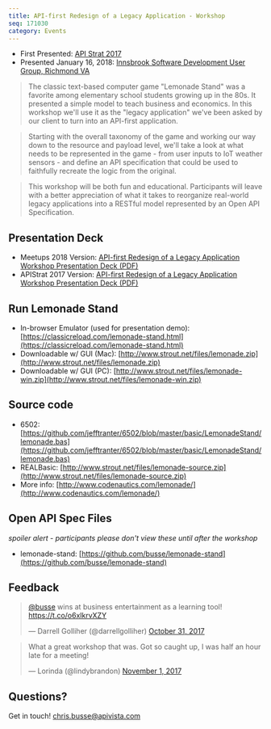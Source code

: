 ```yaml
---
title: API-first Redesign of a Legacy Application - Workshop
seq: 171030
category: Events
---
```


  - First Presented: [API Strat 2017](https://apistrat17.sched.com/event/f490266630e6b8ef151776c131c8ba17)
  - Presented January 16, 2018: [Innsbrook Software Development User Group, Richmond VA](https://www.meetup.com/Innsbrook-Software-Development-User-Group/events/245235993/)

> The classic text-based computer game "Lemonade Stand" was a favorite among elementary school students growing up in the 80s. It presented a simple model to teach business and economics. In this workshop we'll use it as the "legacy application" we've been asked by our client to turn into an API-first application.

> Starting with the overall taxonomy of the game and working our way down to the resource and payload level, we'll take a look at what needs to be represented in the game - from user inputs to IoT weather sensors - and define an API specification that could be used to faithfully recreate the logic from the original.

> This workshop will be both fun and educational. Participants will leave with a better appreciation of what it takes to reorganize real-world legacy applications into a RESTful model represented by an Open API Specification.

## Presentation Deck

  - Meetups 2018 Version: [API-first Redesign of a Legacy Application Workshop Presentation Deck (PDF)](/assets/decks/2018Meetups-Busse-Legacy-App-Lemonade-Stand-Facilitator.pdf)
  - APIStrat 2017 Version: [API-first Redesign of a Legacy Application Workshop Presentation Deck (PDF)](https://schd.ws/hosted_files/apistrat17/55/APIStrat2017-Busse-Legacy-App-Lemonade-Stand.pdf)


## Run Lemonade Stand

  - In-browser Emulator (used for presentation demo): [https://classicreload.com/lemonade-stand.html](https://classicreload.com/lemonade-stand.html)
  - Downloadable w/ GUI (Mac): [http://www.strout.net/files/lemonade.zip](http://www.strout.net/files/lemonade.zip)
  - Downloadable w/ GUI (PC): [http://www.strout.net/files/lemonade-win.zip](http://www.strout.net/files/lemonade-win.zip)

## Source code

  - 6502: [https://github.com/jefftranter/6502/blob/master/basic/LemonadeStand/lemonade.bas](https://github.com/jefftranter/6502/blob/master/basic/LemonadeStand/lemonade.bas)
  - REALBasic: [http://www.strout.net/files/lemonade-source.zip](http://www.strout.net/files/lemonade-source.zip)
  - More info: [http://www.codenautics.com/lemonade/](http://www.codenautics.com/lemonade/)

## Open API Spec Files 
*spoiler alert - participants please don't view these until after the workshop*

  - lemonade-stand: [https://github.com/busse/lemonade-stand](https://github.com/busse/lemonade-stand)

## Feedback

<blockquote class="twitter-tweet" data-lang="en"><p lang="en" dir="ltr"><a href="https://twitter.com/busse?ref_src=twsrc%5Etfw">@busse</a> wins at business entertainment as a learning tool! <a href="https://t.co/o6xlkrvXZY">https://t.co/o6xlkrvXZY</a></p>&mdash; Darrell Golliher (@darrellgolliher) <a href="https://twitter.com/darrellgolliher/status/925509473464082432?ref_src=twsrc%5Etfw">October 31, 2017</a></blockquote>
<script async src="https://platform.twitter.com/widgets.js" charset="utf-8"></script>


<blockquote class="twitter-tweet" data-lang="en"><p lang="en" dir="ltr">What a great workshop that was. Got so caught up, I was half an hour late for a meeting!</p>&mdash; Lorinda (@lindybrandon) <a href="https://twitter.com/lindybrandon/status/925709029116018688?ref_src=twsrc%5Etfw">November 1, 2017</a></blockquote>
<script async src="https://platform.twitter.com/widgets.js" charset="utf-8"></script>



## Questions?

Get in touch! [chris.busse@apivista.com](mailto:chris.busse@apivista.com)